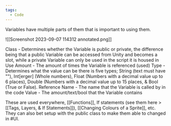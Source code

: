 ```yaml
---
tags:
  - Code
---
```

Variables have multiple parts of them that is important to using them.

![[Screenshot 2023-09-07 114312 annotated.png]]

Class - Determines whether the Variable is public or private, the difference being that a public Variable can be accessed from Unity and becomes a slot, while a private Variable can only be used in the script it is housed in
Use Amount - The amount of times the Variable is referenced (used)
Type - Determines what the value can be there is five types; String (text must have ""), Int[erger] (Whole numbers), Float (Numbers with a decimal value up to 6 places), Double (Numbers with a decimal value up to 15 places, & Bool (True or False).
Reference Name - The name that the Variable is called by in the code
Value - The amount/text/bool that the Variable contains

These are used everywhere, [[Functions]], If statements (see them here >[[Tags, Layers, & If Statements]]), [[Changing Colours of a Sprite]], etc. They can also bet setup with the public class to make them able to changed in #UI. 